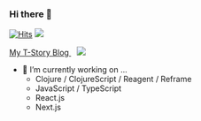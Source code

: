 ### Hi there 👋
[![Hits](https://hits.seeyoufarm.com/api/count/incr/badge.svg?url=https%3A%2F%2Fgithub.com%2Fhayoung0Lee&count_bg=%2379C83D&title_bg=%23555555&icon=&icon_color=%23E7E7E7&title=hits&edge_flat=false)](https://hits.seeyoufarm.com)
![](https://img.shields.io/github/followers/hayoung0Lee?style=social)

<a href="https://mytutorials.tistory.com/category/Web%20Dev/5.%20Projects">
My T-Story Blog <img 
    src="http://img.shields.io/badge/-Tech%20Blog-655ced?style=flat&logo=github&link=https://mytutorials.tistory.com/"
    style="height : auto; margin-left : 10px; margin-right : 10px;"/>
</a>
 
- 🔭 I’m currently working on ...
  - Clojure / ClojureScript / Reagent / Reframe
  - JavaScript / TypeScript
  - React.js 
  - Next.js

<!--
**hayoung0Lee/hayoung0Lee** is a ✨ _special_ ✨ repository because its `README.md` (this file) appears on your GitHub profile.

Here are some ideas to get you started:

- 🔭 I’m currently working on ...
- 🌱 I’m currently learning ...
- 👯 I’m looking to collaborate on ...
- 🤔 I’m looking for help with ...
- 💬 Ask me about ...
- 📫 How to reach me: ...
- 😄 Pronouns: ...
- ⚡ Fun fact: ...
-->
